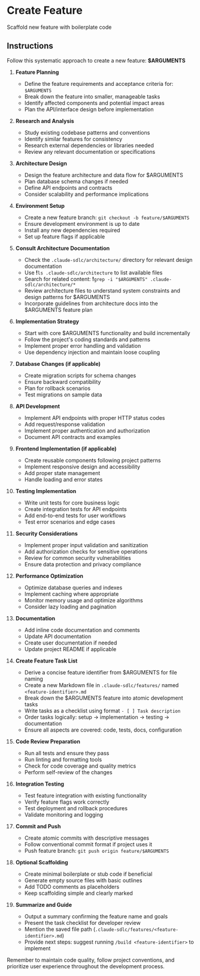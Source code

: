 # Create Feature

Scaffold new feature with boilerplate code

## Instructions

Follow this systematic approach to create a new feature: **$ARGUMENTS**

1. **Feature Planning**
   - Define the feature requirements and acceptance criteria for: `$ARGUMENTS`
   - Break down the feature into smaller, manageable tasks
   - Identify affected components and potential impact areas
   - Plan the API/interface design before implementation

2. **Research and Analysis**
   - Study existing codebase patterns and conventions
   - Identify similar features for consistency
   - Research external dependencies or libraries needed
   - Review any relevant documentation or specifications

3. **Architecture Design**
   - Design the feature architecture and data flow for $ARGUMENTS
   - Plan database schema changes if needed
   - Define API endpoints and contracts
   - Consider scalability and performance implications

4. **Environment Setup**
   - Create a new feature branch: `git checkout -b feature/$ARGUMENTS`
   - Ensure development environment is up to date
   - Install any new dependencies required
   - Set up feature flags if applicable

5. **Consult Architecture Documentation**
   - Check the `.claude-sdlc/architecture/` directory for relevant design documentation
   - Use **!**`ls .claude-sdlc/architecture` to list available files
   - Search for related content: **!**`grep -i "$ARGUMENTS" .claude-sdlc/architecture/*`
   - Review architecture files to understand system constraints and design patterns for $ARGUMENTS
   - Incorporate guidelines from architecture docs into the $ARGUMENTS feature plan

6. **Implementation Strategy**
   - Start with core $ARGUMENTS functionality and build incrementally
   - Follow the project's coding standards and patterns
   - Implement proper error handling and validation
   - Use dependency injection and maintain loose coupling

7. **Database Changes (if applicable)**
   - Create migration scripts for schema changes
   - Ensure backward compatibility
   - Plan for rollback scenarios
   - Test migrations on sample data

8. **API Development**
   - Implement API endpoints with proper HTTP status codes
   - Add request/response validation
   - Implement proper authentication and authorization
   - Document API contracts and examples

9. **Frontend Implementation (if applicable)**
   - Create reusable components following project patterns
   - Implement responsive design and accessibility
   - Add proper state management
   - Handle loading and error states

10. **Testing Implementation**
    - Write unit tests for core business logic
    - Create integration tests for API endpoints
    - Add end-to-end tests for user workflows
    - Test error scenarios and edge cases

11. **Security Considerations**
    - Implement proper input validation and sanitization
    - Add authorization checks for sensitive operations
    - Review for common security vulnerabilities
    - Ensure data protection and privacy compliance

12. **Performance Optimization**
    - Optimize database queries and indexes
    - Implement caching where appropriate
    - Monitor memory usage and optimize algorithms
    - Consider lazy loading and pagination

13. **Documentation**
    - Add inline code documentation and comments
    - Update API documentation
    - Create user documentation if needed
    - Update project README if applicable

14. **Create Feature Task List**
    - Derive a concise feature identifier from $ARGUMENTS for file naming
    - Create a new Markdown file in `.claude-sdlc/features/` named `<feature-identifier>.md`
    - Break down the $ARGUMENTS feature into atomic development tasks
    - Write tasks as a checklist using format `- [ ] Task description`
    - Order tasks logically: setup → implementation → testing → documentation
    - Ensure all aspects are covered: code, tests, docs, configuration

15. **Code Review Preparation**
    - Run all tests and ensure they pass
    - Run linting and formatting tools
    - Check for code coverage and quality metrics
    - Perform self-review of the changes

16. **Integration Testing**
    - Test feature integration with existing functionality
    - Verify feature flags work correctly
    - Test deployment and rollback procedures
    - Validate monitoring and logging

17. **Commit and Push**
    - Create atomic commits with descriptive messages
    - Follow conventional commit format if project uses it
    - Push feature branch: `git push origin feature/$ARGUMENTS`

18. **Optional Scaffolding**
    - Create minimal boilerplate or stub code if beneficial
    - Generate empty source files with basic outlines
    - Add TODO comments as placeholders
    - Keep scaffolding simple and clearly marked

19. **Summarize and Guide**
    - Output a summary confirming the feature name and goals
    - Present the task checklist for developer review
    - Mention the saved file path (`.claude-sdlc/features/<feature-identifier>.md`)
    - Provide next steps: suggest running `/build <feature-identifier>` to implement

Remember to maintain code quality, follow project conventions, and prioritize user experience throughout the development process.